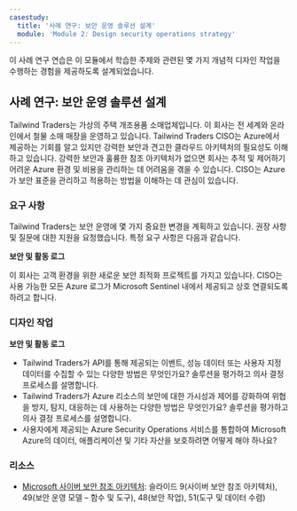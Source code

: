 ```yaml
---
casestudy:
  title: '사례 연구: 보안 운영 솔루션 설계'
  module: 'Module 2: Design security operations strategy'
---
```


이 사례 연구 연습은 이 모듈에서 학습한 주제와 관련된 몇 가지 개념적 디자인 작업을 수행하는 경험을 제공하도록 설계되었습니다.

## <a name="case-study-design-a-security-operations-solution"></a>사례 연구: 보안 운영 솔루션 설계

Tailwind Traders는 가상의 주택 개조용품 소매업체입니다. 이 회사는 전 세계와 온라인에서 철물 소매 매장을 운영하고 있습니다. Tailwind Traders CISO는 Azure에서 제공하는 기회를 알고 있지만 강력한 보안과 견고한 클라우드 아키텍처의 필요성도 이해하고 있습니다. 강력한 보안과 훌륭한 참조 아키텍처가 없으면 회사는 추적 및 제어하기 어려운 Azure 환경 및 비용을 관리하는 데 어려움을 겪을 수 있습니다. CISO는 Azure가 보안 표준을 관리하고 적용하는 방법을 이해하는 데 관심이 있습니다.

### <a name="requirements"></a>요구 사항

Tailwind Traders는 보안 운영에 몇 가지 중요한 변경을 계획하고 있습니다.  권장 사항 및 질문에 대한 지원을 요청했습니다. 특정 요구 사항은 다음과 같습니다.

**보안 및 활동 로그** 

이 회사는 고객 환경을 위한 새로운 보안 최적화 프로젝트를 가지고 있습니다. CISO는 사용 가능한 모든 Azure 로그가 Microsoft Sentinel 내에서 제공되고 상호 연결되도록 하려고 합니다.

### <a name="design-tasks"></a>디자인 작업

**보안 및 활동 로그**

* Tailwind Traders가 API를 통해 제공되는 이벤트, 성능 데이터 또는 사용자 지정 데이터를 수집할 수 있는 다양한 방법은 무엇인가요? 솔루션을 평가하고 의사 결정 프로세스를 설명합니다.
* Tailwind Traders가 Azure 리소스의 보안에 대한 가시성과 제어를 강화하여 위협을 방지, 탐지, 대응하는 데 사용하는 다양한 방법은 무엇인가요? 솔루션을 평가하고 의사 결정 프로세스를 설명합니다.
* 사용자에게 제공되는 Azure Security Operations 서비스를 통합하여 Microsoft Azure의 데이터, 애플리케이션 및 기타 자산을 보호하려면 어떻게 해야 하나요?

### <a name="resources"></a>리소스

* [Microsoft 사이버 보안 참조 아키텍처](https://github.com/MicrosoftDocs/security/blob/main/Downloads/microsoft-cybersecurity-reference-architectures.pptx?raw=true): 슬라이드 9(사이버 보안 참조 아키텍처), 49(보안 운영 모델 – 함수 및 도구), 48(보안 작업), 51(도구 및 데이터 수렴)
